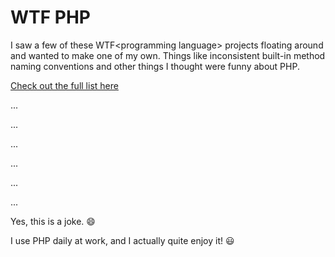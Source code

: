 # WTF PHP

I saw a few of these WTF\<programming language\> projects floating around and wanted to make one of my own. Things like inconsistent built-in method naming conventions and other things I thought were funny about PHP.

[Check out the full list here](http://php.net/manual/en/langref.php)

...

...

...

...

...

...

Yes, this is a joke. :smile:

I use PHP daily at work, and I actually quite enjoy it! :smiley:
